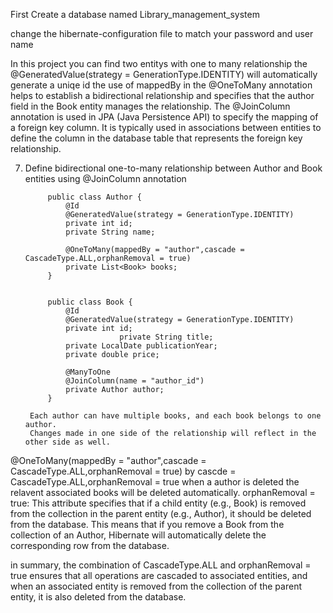 First Create a database named Library_management_system

change the hibernate-configuration file to match your password and user name

In this project you can find two entitys with one to many relationship the @GeneratedValue(strategy = GenerationType.IDENTITY) will automatically generate a uniqe id
the use of mappedBy in the @OneToMany annotation helps to establish a bidirectional relationship and specifies that the author field in the Book entity manages the relationship.
The @JoinColumn annotation is used in JPA (Java Persistence API) to specify the mapping of a foreign key column. It is typically used in associations between entities to define 
the column in the database table that represents the foreign key relationship.

7. Define bidirectional one-to-many relationship between Author and Book entities using
@JoinColumn annotation

			public class Author {
			    @Id
			    @GeneratedValue(strategy = GenerationType.IDENTITY)
			    private int id;
			    private String name;
						
			    @OneToMany(mappedBy = "author",cascade = CascadeType.ALL,orphanRemoval = true)
			    private List<Book> books;
			}


   			public class Book {
			    @Id
			    @GeneratedValue(strategy = GenerationType.IDENTITY)
			    private int id;
                            private String title;
			    private LocalDate publicationYear;
			    private double price;
					
			    @ManyToOne
			    @JoinColumn(name = "author_id")
			    private Author author;
			}
						
		Each author can have multiple books, and each book belongs to one author.
		Changes made in one side of the relationship will reflect in the other side as well.


@OneToMany(mappedBy = "author",cascade = CascadeType.ALL,orphanRemoval = true) by cascde = CascadeType.ALL,orphanRemoval = true when a author is deleted the relavent associated books will be deleted automatically.
orphanRemoval = true: This attribute specifies that if a child entity (e.g., Book) is removed from the collection in the parent entity (e.g., Author), it should be deleted from the database. 
This means that if you remove a Book from the collection of an Author, Hibernate will automatically delete the corresponding row from the database.


in summary, the combination of CascadeType.ALL and orphanRemoval = true ensures that all operations are cascaded to associated entities,
and when an associated entity is removed from the collection of the parent entity, it is also deleted from the database. 
